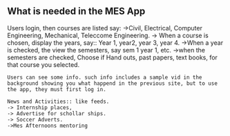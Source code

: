 <h2>What is needed in the MES App</h2>

<p>
    Users login, then courses are listed say:
    ->Civil, Electrical, Computer Engineering, Mechanical, Teleccome Engineering.
    -> When a course is chosen, display the years, say:: Year 1, year2, year 3, year 4.
    ->When a year is checked, the view the semesters, say sem 1 year 1, etc.
    ->when the semesters are checked, Choose if Hand outs, past papers, text books,  for that course you selected.

    Users can see some info. such info includes a sample vid in the background showing you what happend in the previous site, but to use the app, they must first log in.

    News and Activities:: like feeds.
    -> Internship places,
    -> Advertise for schollar ships.
    -> Soccer Adverts.
    ->Mes Afternoons mentoring
</p>
